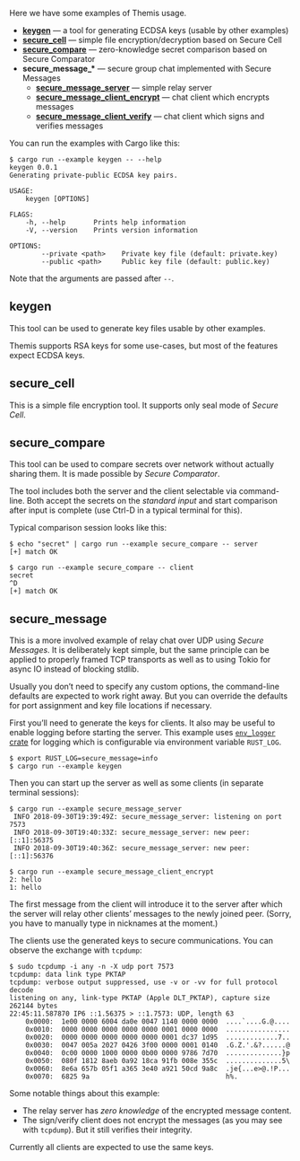 Here we have some examples of Themis usage.

* [**keygen**](keygen.rs) —
  a tool for generating ECDSA keys (usable by other examples) 
* [**secure_cell**](secure_cell.rs) —
  simple file encryption/decryption based on Secure Cell
* [**secure_compare**](secure_compare.rs) —
  zero-knowledge secret comparison based on Secure Comparator
* <b>secure_message_*</b> —
  secure group chat implemented with Secure Messages 
  * [**secure_message_server**](secure_message_server.rs) —
    simple relay server
  * [**secure_message_client_encrypt**](secure_message_client_encrypt.rs) —
    chat client which encrypts messages
  * [**secure_message_client_verify**](secure_message_client_verify.rs) —
    chat client which signs and verifies messages

You can run the examples with Cargo like this:

```
$ cargo run --example keygen -- --help
keygen 0.0.1
Generating private-public ECDSA key pairs.

USAGE:
    keygen [OPTIONS]

FLAGS:
    -h, --help       Prints help information
    -V, --version    Prints version information

OPTIONS:
        --private <path>    Private key file (default: private.key)
        --public <path>     Public key file (default: public.key)
```

Note that the arguments are passed after `--`.


## keygen

This tool can be used to generate key files usable by other examples.

Themis supports RSA keys for some use-cases,
but most of the features expect ECDSA keys.


## secure_cell

This is a simple file encryption tool.
It supports only seal mode of _Secure Cell_.


## secure_compare

This tool can be used to compare secrets over network
without actually sharing them.
It is made possible by _Secure Comparator_.

The tool includes both the server and the client
selectable via command-line.
Both accept the secrets on the _standard input_
and start comparison after input is complete
(use Ctrl-D in a typical terminal for this).

Typical comparison session looks like this:

```console
$ echo "secret" | cargo run --example secure_compare -- server
[+] match OK
```

```console
$ cargo run --example secure_compare -- client
secret
^D
[+] match OK
```


## secure_message

This is a more involved example of relay chat over UDP using _Secure Messages_.
It is deliberately kept simple,
but the same principle can be applied to properly framed TCP transports
as well as to using Tokio for async IO instead of blocking stdlib.

Usually you don’t need to specify any custom options,
the command-line defaults are expected to work right away.
But you can override the defaults for port assignment and key file locations if necessary.

First you’ll need to generate the keys for clients.
It also may be useful to enable logging before starting the server.
This example uses [`env_logger` crate][env_logger] for logging
which is configurable via environment variable `RUST_LOG`.

[env_logger]: https://crates.io/crates/env_logger

```
$ export RUST_LOG=secure_message=info
$ cargo run --example keygen
```

Then you can start up the server as well as some clients
(in separate terminal sessions):

```
$ cargo run --example secure_message_server
 INFO 2018-09-30T19:39:49Z: secure_message_server: listening on port 7573
 INFO 2018-09-30T19:40:33Z: secure_message_server: new peer: [::1]:56375
 INFO 2018-09-30T19:40:36Z: secure_message_server: new peer: [::1]:56376
```

```
$ cargo run --example secure_message_client_encrypt
2: hello
1: hello
```

The first message from the client will introduce it to the server
after which the server will relay other clients’ messages to the newly joined peer.
(Sorry, you have to manually type in nicknames at the moment.)

The clients use the generated keys to secure communications.
You can observe the exchange with `tcpdump`:

```
$ sudo tcpdump -i any -n -X udp port 7573
tcpdump: data link type PKTAP
tcpdump: verbose output suppressed, use -v or -vv for full protocol decode
listening on any, link-type PKTAP (Apple DLT_PKTAP), capture size 262144 bytes
22:45:11.587870 IP6 ::1.56375 > ::1.7573: UDP, length 63
	0x0000:  1e00 0000 6004 da0e 0047 1140 0000 0000  ....`....G.@....
	0x0010:  0000 0000 0000 0000 0000 0001 0000 0000  ................
	0x0020:  0000 0000 0000 0000 0000 0001 dc37 1d95  .............7..
	0x0030:  0047 005a 2027 0426 3f00 0000 0001 0140  .G.Z.'.&?......@
	0x0040:  0c00 0000 1000 0000 0b00 0000 9786 7d70  ..............}p
	0x0050:  080f 1812 8aeb 0a92 18ca 91fb 008e 355c  ..............5\
	0x0060:  8e6a 657b 05f1 a365 3e40 a921 50cd 9a8c  .je{...e>@.!P...
	0x0070:  6825 9a                                  h%.
```

Some notable things about this example:

* The relay server has _zero knowledge_ of the encrypted message content.
* The sign/verify client does not encrypt the messages
  (as you may see with `tcpdump`).
  But it still verifies their integrity.

Currently all clients are expected to use the same keys.
